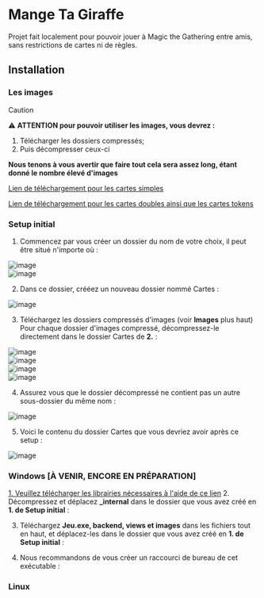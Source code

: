 # Mange Ta Giraffe

Projet fait localement pour pouvoir jouer à Magic the Gathering entre amis, sans restrictions de cartes ni de règles.

## Installation

### Les images
> [!caution]
> :warning: **ATTENTION pour pouvoir utiliser les images, vous devrez :**
> 1. Télécharger les dossiers compressés;
> 2. Puis décompresser ceux-ci
> 
> **Nous tenons à vous avertir que faire tout cela sera assez long, étant donné le nombre élevé d'images**

[Lien de téléchargement pour les cartes simples](https://send.tresorit.com/a#FitmIVlsXBsb8JQEZQz4CA)  

[Lien de téléchargement pour les cartes doubles ainsi que les cartes tokens](https://send.tresorit.com/a#-NnRnh4QGKREkdN78lYHIQ)

### Setup initial
1. Commencez par vous créer un dossier du nom de votre choix, il peut être situé n'importe où :  
   
![image](./.guide/1_1.png)  
![image](./.guide/1_2.png)  

2. Dans ce dossier, crééez un nouveau dossier nommé Cartes :  

![image](./.guide/2_2.png)  

3. Téléchargez les dossiers compressés d'images (voir **Images** plus haut) Pour chaque dossier d'images compressé, décompressez-le directement dans le dossier Cartes de **2.** :  

![image](./.guide/3_1.png)  
![image](./.guide/3_2.png)  
![image](./.guide/3_3.png)  
![image](./.guide/3_4.png)  

4. Assurez vous que le dossier décompressé ne contient pas un autre sous-dossier du même nom :
   
![image](./.guide/4_1.png)  
  
5. Voici le contenu du dossier Cartes que vous devriez avoir après ce setup :

![image](./.guide/4_2.png)  




### Windows [À VENIR, ENCORE EN PRÉPARATION]
[1. Veuillez télécharger les librairies nécessaires à l'aide de ce lien](https://send.tresorit.com/a#NeOgYYJfj0lyDi6UP6itNw)
2. Décompressez et déplacez **_internal** dans le dossier que vous avez créé en **1. de Setup initial** :

3. Téléchargez **Jeu.exe, backend, views et images** dans les fichiers tout en haut, et déplacez-les dans le dossier que vous avez créé en **1. de Setup initial** :  
   
4. Nous recommandons de vous créer un raccourci de bureau de cet exécutable :  


### Linux
